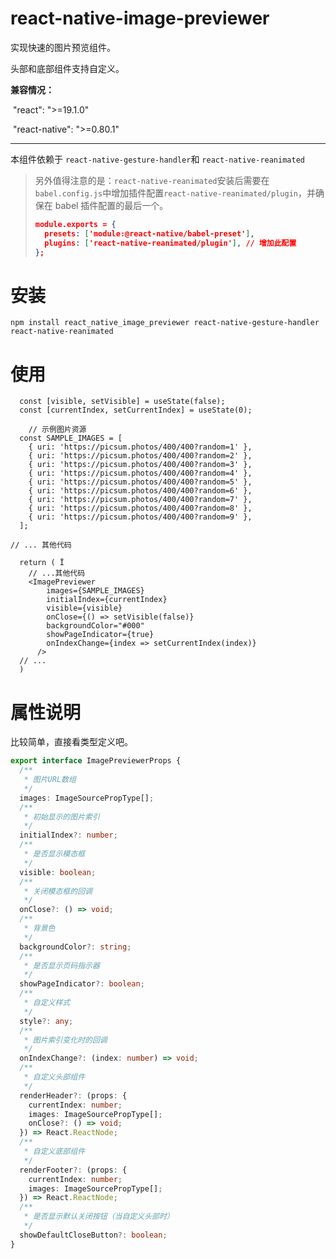 # react-native-image-previewer

实现快速的图片预览组件。

头部和底部组件支持自定义。

**兼容情况：**

​    "react": ">=19.1.0"

​    "react-native": ">=0.80.1"

---

本组件依赖于 `react-native-gesture-handler`和 `react-native-reanimated`

> 另外值得注意的是：`react-native-reanimated`安装后需要在`babel.config.js`中增加插件配置`react-native-reanimated/plugin`，并确保在 babel 插件配置的最后一个。
>
> ```json
> module.exports = {
>   presets: ['module:@react-native/babel-preset'],
>   plugins: ['react-native-reanimated/plugin'], // 增加此配置
> };
> ```
>
> 

# 安装

```shell
npm install react_native_image_previewer react-native-gesture-handler react-native-reanimated
```



# 使用

```tsx
  const [visible, setVisible] = useState(false);
  const [currentIndex, setCurrentIndex] = useState(0);

	// 示例图片资源
  const SAMPLE_IMAGES = [
    { uri: 'https://picsum.photos/400/400?random=1' },
    { uri: 'https://picsum.photos/400/400?random=2' },
    { uri: 'https://picsum.photos/400/400?random=3' },
    { uri: 'https://picsum.photos/400/400?random=4' },
    { uri: 'https://picsum.photos/400/400?random=5' },
    { uri: 'https://picsum.photos/400/400?random=6' },
    { uri: 'https://picsum.photos/400/400?random=7' },
    { uri: 'https://picsum.photos/400/400?random=8' },
    { uri: 'https://picsum.photos/400/400?random=9' },
  ];

// ... 其他代码

  return ( Ï
    // ...其他代码
    <ImagePreviewer
        images={SAMPLE_IMAGES}
        initialIndex={currentIndex}
        visible={visible}
        onClose={() => setVisible(false)}
        backgroundColor="#000"
        showPageIndicator={true}
        onIndexChange={index => setCurrentIndex(index)}
      />
  // ...
  )
```

# 属性说明

比较简单，直接看类型定义吧。

```ts
export interface ImagePreviewerProps {
  /**
   * 图片URL数组
   */
  images: ImageSourcePropType[];
  /**
   * 初始显示的图片索引
   */
  initialIndex?: number;
  /**
   * 是否显示模态框
   */
  visible: boolean;
  /**
   * 关闭模态框的回调
   */
  onClose?: () => void;
  /**
   * 背景色
   */
  backgroundColor?: string;
  /**
   * 是否显示页码指示器
   */
  showPageIndicator?: boolean;
  /**
   * 自定义样式
   */
  style?: any;
  /**
   * 图片索引变化时的回调
   */
  onIndexChange?: (index: number) => void;
  /**
   * 自定义头部组件
   */
  renderHeader?: (props: {
    currentIndex: number;
    images: ImageSourcePropType[];
    onClose?: () => void;
  }) => React.ReactNode;
  /**
   * 自定义底部组件
   */
  renderFooter?: (props: {
    currentIndex: number;
    images: ImageSourcePropType[];
  }) => React.ReactNode;
  /**
   * 是否显示默认关闭按钮（当自定义头部时）
   */
  showDefaultCloseButton?: boolean;
}
```

